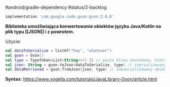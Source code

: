 #android/gradle-dependency 
#status/2-backlog 

```groovy
implementation 'com.google.code.gson:gson:2.8.8' 
```

**Biblioteka umożliwiająca konwertowanie obiektów języka Java/Kotlin na plik typu [[JSON]] i z powrotem.**

Użycie:

```kotlin
val dataToSerialize = listOf("hey", "whatever")
val gson = Gson()
val type = TypeToken<List<String>>() {} // pusta klasa anonimowa, której parametr T to typ obiektu, który jest serializowany do JSON-a
val json: String = gson.toJson(dataToSerialize, type) // zserializowany obiekt
val dataRetrieved = gson.fromJson(json, type) // zdeserializowany obiekt
```



**Syntax:**
https://www.vogella.com/tutorials/JavaLibrary-Gson/article.html